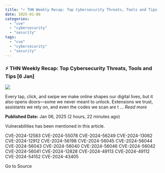 ```yaml
---
title: "⚡ THN Weekly Recap: Top Cybersecurity Threats, Tools and Tips [6 Jan]"
date: 2025-01-06
categories: 
  - "cve"
  - "cybersecurity"
  - "security"
tags: 
  - "cve"
  - "cybersecurity"
  - "security"
---
```


### ⚡ THN Weekly Recap: Top Cybersecurity Threats, Tools and Tips \[6 Jan\]

![](https://upload.cvefeed.io/news/22509/thumbnail.jpg)

Every tap, click, and swipe we make online shapes our digital lives, but it also opens doors—some we never meant to unlock. Extensions we trust, assistants we rely on, and even the codes we scan are t ... _Read more_

**Published Date:** Jan 06, 2025 (2 hours, 22 minutes ago)

Vulnerabilities has been mentioned in this article.

CVE-2024-12583 CVE-2024-55078 CVE-2024-56249 CVE-2024-13062 CVE-2024-12912 CVE-2024-56198 CVE-2024-56045 CVE-2024-56044 CVE-2024-56043 CVE-2024-56040 CVE-2024-56046 CVE-2024-56042 CVE-2024-56041 CVE-2024-12828 CVE-2024-49113 CVE-2024-49112 CVE-2024-54152 CVE-2024-43405

Go to Source

